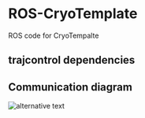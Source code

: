 # ROS-CryoTemplate
ROS code for CryoTempalte


## trajcontrol dependencies



## Communication diagram
![alternative text](http://www.plantuml.com/plantuml/proxy?cache=no&src=https://raw.github.com/pedrolfm/cryotemplate/main/diagram.txt)

